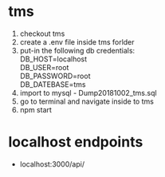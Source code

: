 # tms
1. checkout tms
2. create a .env file inside tms forlder
3. put-in the following db credentials:<br>
DB_HOST=localhost<br>
DB_USER=root<br>
DB_PASSWORD=root<br>
DB_DATEBASE=tms<br>
4. import to mysql - Dump20181002_tms.sql
5. go to terminal and navigate inside to tms
6. npm start
# localhost endpoints
- localhost:3000/api/
